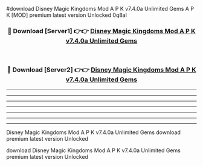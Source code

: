 #download Disney Magic Kingdoms Mod A P K v7.4.0a Unlimited Gems  A P K [MOD] premium latest version Unlocked 0q8al 



<div align="center">
<h3>🔴 Download [Server1] 👉👉 <a href="https://apkdownload2.web.app/">Disney Magic Kingdoms Mod A P K v7.4.0a Unlimited Gems </a></h3><br>

<h3>🔴 Download [Server2] 👉👉 <a href="https://apkdownload2.web.app/">Disney Magic Kingdoms Mod A P K v7.4.0a Unlimited Gems </a></h3>
</div>





----------------------------------------------------------

----------------------------------------------------------

----------------------------------------------------------

----------------------------------------------------------

----------------------------------------------------------

----------------------------------------------------------

----------------------------------------------------------

Disney Magic Kingdoms Mod A P K v7.4.0a Unlimited Gems  download premium latest version Unlocked

download Disney Magic Kingdoms Mod A P K v7.4.0a Unlimited Gems  premium latest version Unlocked
